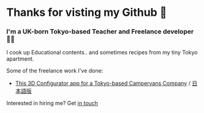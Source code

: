 # Thanks for visting my Github 🙌

### I'm a <strong>UK</strong>-born <strong>Tokyo</strong>-based Teacher and Freelance developer 👨‍🔬
<p>
I cook up Educational contents.. and sometimes recipes from my tiny Tokyo apartment.
</p>
<p>
Some of the freelance work I've done:
</p>

- [This 3D Configurator app for a Tokyo-based Campervans Company](https://www.dreamdrive.life/kuma-configurator/) / [日本語版](https://www.dreamdrive.life/jp/kuma-configurator/)

Interested in hiring me? 
Get <a href="mailto:devereuxjj@gmail.com">in touch</a>
